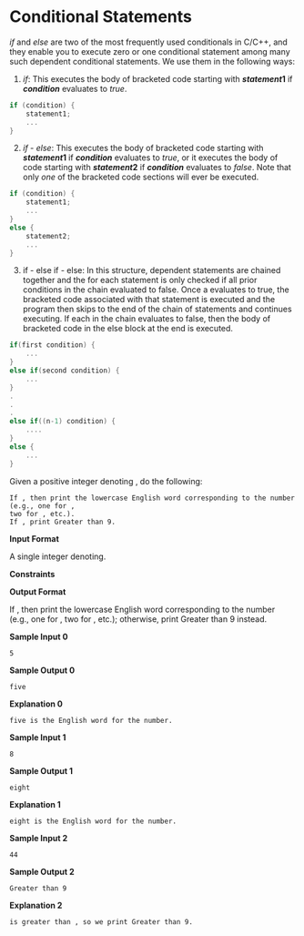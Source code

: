 # Conditional Statements

*if* and *else* are two of the most frequently used conditionals in C/C++, and they enable you to execute
zero or one conditional statement among many such dependent conditional statements. We use them in
the following ways:


1. *if*: This executes the body of bracketed code starting with __*statement*1__ if __*condition*__ evaluates to
*true*.

```c++
if (condition) {
    statement1;
    ...
}
```
2. *if* - *else*: This executes the body of bracketed code starting with __*statement*1__ if __*condition*__ evaluates to *true*, or it executes the body of code starting with __*statement*2__ if __*condition*__ evaluates to *false*.
Note that only *one* of the bracketed code sections will ever be executed.

```c++
if (condition) {
    statement1;
    ...
}
else {
    statement2;
    ...
}
```

3. if - else if - else: In this structure, dependent statements are chained together and the for each statement is only checked if all prior conditions in the chain evaluated to false. Once a evaluates to true, the bracketed code associated with that statement is executed and the program then skips to the end of the chain of statements and continues executing. If each in the chain evaluates to false, then the body of bracketed code in the else block at the end is
executed.

```c++
if(first condition) {
    ...
}
else if(second condition) {
    ...
}
.
.
.
else if((n-1) condition) {
    ....
}
else {
    ...
}
```
Given a positive integer denoting , do the following:

```
If , then print the lowercase English word corresponding to the number (e.g., one for ,
two for , etc.).
If , print Greater than 9.
```
**Input Format**


A single integer denoting.

**Constraints**

**Output Format**

If , then print the lowercase English word corresponding to the number (e.g., one for , two
for , etc.); otherwise, print Greater than 9 instead.

**Sample Input 0**

```
5
```
**Sample Output 0**

```
five
```
**Explanation 0**

```
five is the English word for the number.
```
**Sample Input 1**

```
8
```
**Sample Output 1**

```
eight
```
**Explanation 1**

```
eight is the English word for the number.
```
**Sample Input 2**

```
44
```
**Sample Output 2**

```
Greater than 9
```
**Explanation 2**

```
is greater than , so we print Greater than 9.
```

